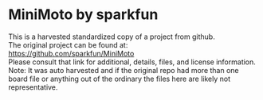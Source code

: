 
# MiniMoto by sparkfun  
This is a harvested standardized copy of a project from github.  
The original project can be found at:  
https://github.com/sparkfun/MiniMoto  
Please consult that link for additional, details, files, and license information.  
Note: It was auto harvested and if the original repo had more than one board file or anything out of the ordinary the files here are likely not representative.  
    